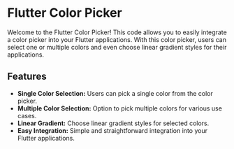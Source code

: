 # Flutter Color Picker 

Welcome to the Flutter Color Picker! This code allows you to easily integrate a color picker into your Flutter applications. With this color picker, users can select one or multiple colors and even choose linear gradient styles for their applications.

## Features

- **Single Color Selection:** Users can pick a single color from the color picker.
- **Multiple Color Selection:** Option to pick multiple colors for various use cases.
- **Linear Gradient:** Choose linear gradient styles for selected colors.
- **Easy Integration:** Simple and straightforward integration into your Flutter applications.
